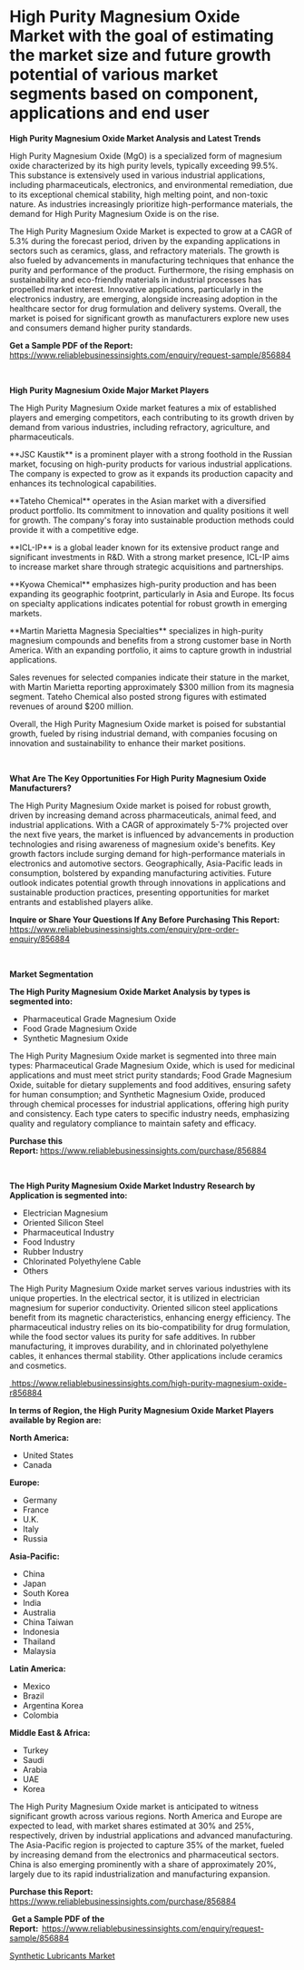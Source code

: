 <p><h1>High Purity Magnesium Oxide Market with the goal of estimating the market size and future growth potential of various market segments based on component, applications and end user</h1></p><p><strong>High Purity Magnesium Oxide Market Analysis and Latest Trends</strong></p>
<p><p>High Purity Magnesium Oxide (MgO) is a specialized form of magnesium oxide characterized by its high purity levels, typically exceeding 99.5%. This substance is extensively used in various industrial applications, including pharmaceuticals, electronics, and environmental remediation, due to its exceptional chemical stability, high melting point, and non-toxic nature. As industries increasingly prioritize high-performance materials, the demand for High Purity Magnesium Oxide is on the rise.</p><p>The High Purity Magnesium Oxide Market is expected to grow at a CAGR of 5.3% during the forecast period, driven by the expanding applications in sectors such as ceramics, glass, and refractory materials. The growth is also fueled by advancements in manufacturing techniques that enhance the purity and performance of the product. Furthermore, the rising emphasis on sustainability and eco-friendly materials in industrial processes has propelled market interest. Innovative applications, particularly in the electronics industry, are emerging, alongside increasing adoption in the healthcare sector for drug formulation and delivery systems. Overall, the market is poised for significant growth as manufacturers explore new uses and consumers demand higher purity standards.</p></p>
<p><strong>Get a Sample PDF of the Report:&nbsp;</strong> <a href="https://www.reliablebusinessinsights.com/enquiry/request-sample/856884?utm_campaign=3079&utm_medium=2&utm_source=Github&utm_content=ia&utm_term=31032025&utm_id=high-purity-magnesium-oxide">https://www.reliablebusinessinsights.com/enquiry/request-sample/856884</a></p>
<p>&nbsp;</p>
<p><strong>High Purity Magnesium Oxide Major Market Players</strong></p>
<p><p>The High Purity Magnesium Oxide market features a mix of established players and emerging competitors, each contributing to its growth driven by demand from various industries, including refractory, agriculture, and pharmaceuticals.</p><p>**JSC Kaustik** is a prominent player with a strong foothold in the Russian market, focusing on high-purity products for various industrial applications. The company is expected to grow as it expands its production capacity and enhances its technological capabilities.</p><p>**Tateho Chemical** operates in the Asian market with a diversified product portfolio. Its commitment to innovation and quality positions it well for growth. The company's foray into sustainable production methods could provide it with a competitive edge.</p><p>**ICL-IP** is a global leader known for its extensive product range and significant investments in R&D. With a strong market presence, ICL-IP aims to increase market share through strategic acquisitions and partnerships.</p><p>**Kyowa Chemical** emphasizes high-purity production and has been expanding its geographic footprint, particularly in Asia and Europe. Its focus on specialty applications indicates potential for robust growth in emerging markets.</p><p>**Martin Marietta Magnesia Specialties** specializes in high-purity magnesium compounds and benefits from a strong customer base in North America. With an expanding portfolio, it aims to capture growth in industrial applications.</p><p>Sales revenues for selected companies indicate their stature in the market, with Martin Marietta reporting approximately $300 million from its magnesia segment. Tateho Chemical also posted strong figures with estimated revenues of around $200 million.</p><p>Overall, the High Purity Magnesium Oxide market is poised for substantial growth, fueled by rising industrial demand, with companies focusing on innovation and sustainability to enhance their market positions.</p></p>
<p>&nbsp;</p>
<p><strong>What Are The Key Opportunities For High Purity Magnesium Oxide Manufacturers?</strong></p>
<p><p>The High Purity Magnesium Oxide market is poised for robust growth, driven by increasing demand across pharmaceuticals, animal feed, and industrial applications. With a CAGR of approximately 5-7% projected over the next five years, the market is influenced by advancements in production technologies and rising awareness of magnesium oxide's benefits. Key growth factors include surging demand for high-performance materials in electronics and automotive sectors. Geographically, Asia-Pacific leads in consumption, bolstered by expanding manufacturing activities. Future outlook indicates potential growth through innovations in applications and sustainable production practices, presenting opportunities for market entrants and established players alike.</p></p>
<p><strong>Inquire or Share Your Questions If Any Before Purchasing This Report:</strong> <a href="https://www.reliablebusinessinsights.com/enquiry/pre-order-enquiry/856884?utm_campaign=3079&utm_medium=2&utm_source=Github&utm_content=ia&utm_term=31032025&utm_id=high-purity-magnesium-oxide">https://www.reliablebusinessinsights.com/enquiry/pre-order-enquiry/856884</a></p>
<p>&nbsp;</p>
<p><strong>Market Segmentation</strong></p>
<p><strong>The High Purity Magnesium Oxide Market Analysis by types is segmented into:</strong></p>
<p><ul><li>Pharmaceutical Grade Magnesium Oxide</li><li>Food Grade Magnesium Oxide</li><li>Synthetic Magnesium Oxide</li></ul></p>
<p><p>The High Purity Magnesium Oxide market is segmented into three main types: Pharmaceutical Grade Magnesium Oxide, which is used for medicinal applications and must meet strict purity standards; Food Grade Magnesium Oxide, suitable for dietary supplements and food additives, ensuring safety for human consumption; and Synthetic Magnesium Oxide, produced through chemical processes for industrial applications, offering high purity and consistency. Each type caters to specific industry needs, emphasizing quality and regulatory compliance to maintain safety and efficacy.</p></p>
<p><strong>Purchase this Report:&nbsp;</strong><a href="https://www.reliablebusinessinsights.com/purchase/856884?utm_campaign=3079&utm_medium=2&utm_source=Github&utm_content=ia&utm_term=31032025&utm_id=high-purity-magnesium-oxide">https://www.reliablebusinessinsights.com/purchase/856884</a></p>
<p>&nbsp;</p>
<p><strong>The High Purity Magnesium Oxide Market Industry Research by Application is segmented into:</strong></p>
<p><ul><li>Electrician Magnesium</li><li>Oriented Silicon Steel</li><li>Pharmaceutical Industry</li><li>Food Industry</li><li>Rubber Industry</li><li>Chlorinated Polyethylene Cable</li><li>Others</li></ul></p>
<p><p>The High Purity Magnesium Oxide market serves various industries with its unique properties. In the electrical sector, it is utilized in electrician magnesium for superior conductivity. Oriented silicon steel applications benefit from its magnetic characteristics, enhancing energy efficiency. The pharmaceutical industry relies on its bio-compatibility for drug formulation, while the food sector values its purity for safe additives. In rubber manufacturing, it improves durability, and in chlorinated polyethylene cables, it enhances thermal stability. Other applications include ceramics and cosmetics.</p></p>
<p><a href="https://www.reliablebusinessinsights.com/high-purity-magnesium-oxide-r856884?utm_campaign=3079&utm_medium=2&utm_source=Github&utm_content=ia&utm_term=31032025&utm_id=high-purity-magnesium-oxide">&nbsp;https://www.reliablebusinessinsights.com/high-purity-magnesium-oxide-r856884</a></p>
<p><strong>In terms of Region, the High Purity Magnesium Oxide Market Players available by Region are:</strong></p>
<p>
    <p> <strong> North America: </strong>
        <ul>
            <li>United States</li>
            <li>Canada</li>
        </ul>
        </p> 
    <p> <strong> Europe: </strong>
        <ul>
            <li>Germany</li>
            <li>France</li>
            <li>U.K.</li>
            <li>Italy</li>
            <li>Russia</li>
        </ul>
        </p> 
    <p> <strong> Asia-Pacific: </strong>
        <ul>
            <li>China</li>
            <li>Japan</li>
            <li>South Korea</li>
            <li>India</li>
            <li>Australia</li>
            <li>China Taiwan</li>
            <li>Indonesia</li>
            <li>Thailand</li>
            <li>Malaysia</li>
        </ul>
        </p> 
    <p> <strong> Latin America: </strong>
        <ul>
            <li>Mexico</li>
            <li>Brazil</li>
            <li>Argentina Korea</li>
            <li>Colombia</li>
        </ul>
        </p> 
    <p> <strong> Middle East & Africa: </strong>
        <ul>
            <li>Turkey</li>
            <li>Saudi</li>
            <li>Arabia</li>
            <li>UAE</li>
            <li>Korea</li>
        </ul>
    </p>
    </p>
<p><p>The High Purity Magnesium Oxide market is anticipated to witness significant growth across various regions. North America and Europe are expected to lead, with market shares estimated at 30% and 25%, respectively, driven by industrial applications and advanced manufacturing. The Asia-Pacific region is projected to capture 35% of the market, fueled by increasing demand from the electronics and pharmaceutical sectors. China is also emerging prominently with a share of approximately 20%, largely due to its rapid industrialization and manufacturing expansion.</p></p>
<p><strong>Purchase this Report: </strong><a href="https://www.reliablebusinessinsights.com/purchase/856884?utm_campaign=3079&utm_medium=2&utm_source=Github&utm_content=ia&utm_term=31032025&utm_id=high-purity-magnesium-oxide">https://www.reliablebusinessinsights.com/purchase/856884</a></p>
<p>&nbsp;<strong>Get a Sample PDF of the Report:&nbsp;&nbsp;</strong><a href="https://www.reliablebusinessinsights.com/enquiry/request-sample/856884?utm_campaign=3079&utm_medium=2&utm_source=Github&utm_content=ia&utm_term=31032025&utm_id=high-purity-magnesium-oxide">https://www.reliablebusinessinsights.com/enquiry/request-sample/856884</a></p>
<p><strong></strong></p>
<p><p><a href="https://github.com/arocasanzib6/Market-Research-Report-List-1/blob/main/synthetic-lubricants-market.md?utm_campaign=3079&utm_medium=2&utm_source=Github&utm_content=ia&utm_term=31032025&utm_id=high-purity-magnesium-oxide">Synthetic Lubricants Market</a></p></p>